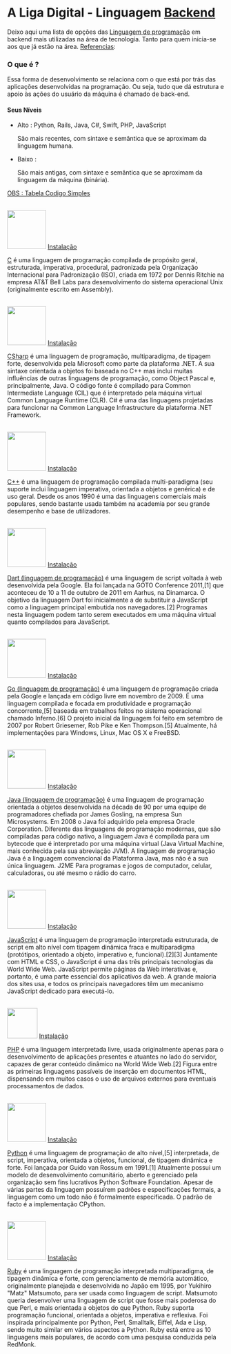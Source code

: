 # A Liga Digital - Linguagem [Backend](https://www.dicionarioinformal.com.br/back-end/#:~:text=%5BEstrangeirismo%5D%20%C3%89%20um%20termo%20que,ser%20um%20artefato%20f%C3%ADsico%20qualquer.)

Deixo aqui uma lista de opções das [Linguagem de programação](https://pt.wikipedia.org/wiki/Linguagem_de_programa%C3%A7%C3%A3o) em backend mais utilizadas na área de tecnologia. Tanto para quem inicia-se aos que já estão na área. [Referencias](https://dicasdeprogramacao.com.br/as-10-linguagens-de-programacao-mais-requisitadas-pelo-mercado/#:~:text=Todo%20programador%20web%20deve%20aprender,tamb%C3%A9m%20no%20lado%20back%2Dend.):

### O que é ?<p>
Essa forma de desenvolvimento se relaciona com o que está por trás das aplicações desenvolvidas na programação. Ou seja, tudo que dá estrutura e apoio às ações do usuário da máquina é chamado de back-end.

#### Seus Níveis <p>
* Alto : Python, Rails, Java, C#, Swift, PHP, JavaScript<p>
São mais recentes, com sintaxe e semântica que se aproximam da linguagem humana.<p> 
* Baixo : <p>
São mais antigas, com sintaxe e semântica que se aproximam da linguagem da máquina (binária).<p>

[ OBS : Tabela Codigo Simples](https://codigosimples.net/2020/01/13/lista-das-linguagens-de-programacao-mais-utilizadas-em-2019-2020/)
 
<br><img height="90" src=https://peritoemphp.com/wp-content/uploads/2019/02/letter_c_PNG22.png /> [Instalação](https://netbeans.org/community/releases/60/cpp-setup-instructions_pt_BR.html#:~:text=Selecione%20Ferramentas%20%3E%20Plug%2Dins%20no,Clique%20em%20Instalar.)

[C](https://pt.wikipedia.org/wiki/C_(linguagem_de_programa%C3%A7%C3%A3o)) é uma linguagem de programação compilada de propósito geral, estruturada, imperativa, procedural, padronizada pela Organização Internacional para Padronização (ISO), criada em 1972 por Dennis Ritchie na empresa AT&T Bell Labs para desenvolvimento do sistema operacional Unix (originalmente escrito em Assembly).

<br><img height="90" src=https://www.cleanpng.com/png-c-programming-language-logo-microsoft-visual-studi-6389508/ /> [Instalação](https://docs.microsoft.com/pt-br/visualstudio/get-started/csharp/?view=vs-2019)

[CSharp](https://pt.wikipedia.org/wiki/C_Sharp) é uma linguagem de programação, multiparadigma, de tipagem forte, desenvolvida pela Microsoft como parte da plataforma .NET. A sua sintaxe orientada a objetos foi baseada no C++ mas inclui muitas influências de outras linguagens de programação, como Object Pascal e, principalmente, Java. O código fonte é compilado para Common Intermediate Language (CIL) que é interpretado pela máquina virtual Common Language Runtime (CLR). C# é uma das linguagens projetadas para funcionar na Common Language Infrastructure da plataforma .NET Framework.

<br><img height="90" src=https://img.icons8.com/color/452/c-plus-plus-logo.png /> [Instalação](https://netbeans.org/community/releases/60/cpp-setup-instructions_pt_BR.html#:~:text=Selecione%20Ferramentas%20%3E%20Plug%2Dins%20no,Clique%20em%20Instalar.)

[C++](https://pt.wikipedia.org/wiki/C%2B%2B) é uma linguagem de programação compilada multi-paradigma (seu suporte inclui linguagem imperativa, orientada a objetos e genérica) e de uso geral. Desde os anos 1990 é uma das linguagens comerciais mais populares, sendo bastante usada também na academia por seu grande desempenho e base de utilizadores.

<br><img height="90" src=https://commons.wikimedia.org/wiki/File:Dart-logo.png /> 
[Instalação](https://dart.dev/)

[Dart (linguagem de programação)]() é uma linguagem de script voltada à web desenvolvida pela Google. Ela foi lançada na GOTO Conference 2011,[1] que aconteceu de 10 a 11 de outubro de 2011 em Aarhus, na Dinamarca. O objetivo da linguagem Dart foi inicialmente a de substituir a JavaScript como a linguagem principal embutida nos navegadores.[2] Programas nesta linguagem podem tanto serem executados em uma máquina virtual quanto compilados para JavaScript.

<br> <img height="90" src=https://user-images.githubusercontent.com/3613230/41752586-476b0b24-7596-11e8-95fe-8fd3faa21e8a.png /> [Instalação](http://www.golangbr.org/)

[Go (linguagem de programação)](https://pt.wikipedia.org/wiki/Go_(linguagem_de_programa%C3%A7%C3%A3o)) é uma linguagem de programação criada pela Google e lançada em código livre em novembro de 2009. É uma linguagem compilada e focada em produtividade e programação concorrente,[5] baseada em trabalhos feitos no sistema operacional chamado Inferno.[6] O projeto inicial da linguagem foi feito em setembro de 2007 por Robert Griesemer, Rob Pike e Ken Thompson.[5] Atualmente, há implementações para Windows, Linux, Mac OS X e FreeBSD.

<br><img height="90" src=https://cdn.iconscout.com/icon/free/png-256/java-43-569305.png /> [Instalação](https://www.java.com/pt-BR/download/help/windows_manual_download.html)

[Java (linguagem de programação)](https://pt.wikipedia.org/wiki/Java_(linguagem_de_programa%C3%A7%C3%A3o)) é uma linguagem de programação orientada a objetos desenvolvida na década de 90 por uma equipe de programadores chefiada por James Gosling, na empresa Sun Microsystems. Em 2008 o Java foi adquirido pela empresa Oracle Corporation. Diferente das linguagens de programação modernas, que são compiladas para código nativo, a linguagem Java é compilada para um bytecode que é interpretado por uma máquina virtual (Java Virtual Machine, mais conhecida pela sua abreviação JVM). A linguagem de programação Java é a linguagem convencional da Plataforma Java, mas não é a sua única linguagem. J2ME Para programas e jogos de computador, celular, calculadoras, ou até mesmo o rádio do carro.

<br><img height="90" src=https://icon-library.com/images/javascript-icon-png/javascript-icon-png-23.jpg /> [Instalação](https://www.javascript.com/)

[JavaScript](https://pt.wikipedia.org/wiki/JavaScript) é uma linguagem de programação interpretada estruturada, de script em alto nível com tipagem dinâmica fraca e multiparadigma (protótipos, orientado a objeto, imperativo e, funcional).[2][3] Juntamente com HTML e CSS, o JavaScript é uma das três principais tecnologias da World Wide Web. JavaScript permite páginas da Web interativas e, portanto, é uma parte essencial dos aplicativos da web. A grande maioria dos sites usa, e todos os principais navegadores têm um mecanismo JavaScript dedicado para executá-lo.

<br><img height="70" src=https://upload.wikimedia.org/wikipedia/commons/2/27/PHP-logo.svg /> [Instalação](https://www.php.net/)

[PHP](https://pt.wikipedia.org/wiki/PHP) é uma linguagem interpretada livre, usada originalmente apenas para o desenvolvimento de aplicações presentes e atuantes no lado do servidor, capazes de gerar conteúdo dinâmico na World Wide Web.[2] Figura entre as primeiras linguagens passíveis de inserção em documentos HTML, dispensando em muitos casos o uso de arquivos externos para eventuais processamentos de dados. 

<br><img height="90" src=https://www.iconfinder.com/data/icons/logos-and-brands-adobe/512/267_Python-512.png /> [Instalação](https://www.python.org/)

[Python](https://pt.wikipedia.org/wiki/Python) é uma linguagem de programação de alto nível,[5] interpretada, de script, imperativa, orientada a objetos, funcional, de tipagem dinâmica e forte. Foi lançada por Guido van Rossum em 1991.[1] Atualmente possui um modelo de desenvolvimento comunitário, aberto e gerenciado pela organização sem fins lucrativos Python Software Foundation. Apesar de várias partes da linguagem possuírem padrões e especificações formais, a linguagem como um todo não é formalmente especificada. O padrão de facto é a implementação CPython.

<br><img height="90" src=https://cdn.iconscout.com/icon/free/png-256/ruby-46-1175101.png /> [Instalação](https://www.ruby-lang.org/en/)

[Ruby](https://pt.wikipedia.org/wiki/Ruby_(linguagem_de_programa%C3%A7%C3%A3o)) é uma linguagem de programação interpretada multiparadigma, de tipagem dinâmica e forte, com gerenciamento de memória automático, originalmente planejada e desenvolvida no Japão em 1995, por Yukihiro "Matz" Matsumoto, para ser usada como linguagem de script. Matsumoto queria desenvolver uma linguagem de script que fosse mais poderosa do que Perl, e mais orientada a objetos do que Python. Ruby suporta programação funcional, orientada a objetos, imperativa e reflexiva. Foi inspirada principalmente por Python, Perl, Smalltalk, Eiffel, Ada e Lisp, sendo muito similar em vários aspectos a Python. Ruby está entre as 10 linguagens mais populares, de acordo com uma pesquisa conduzida pela RedMonk.
